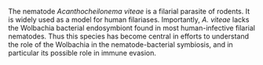 [//]: # (Created by ./bin/manage_files.pl from ./species/Acanthocheilonema_viteae/Acanthocheilonema_viteae.about.html on Fri Jun 12 11:03:27 2020)
The nematode _Acanthocheilonema viteae_ is a filarial parasite of rodents. It is widely used as a model for human filariases. Importantly, _A. viteae_ lacks the Wolbachia bacterial endosymbiont found in most human-infective filarial nematodes. Thus this species has become central in efforts to understand the role of the Wolbachia in the nematode-bacterial symbiosis, and in particular its possible role in immune evasion.
